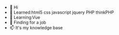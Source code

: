 - 👋 Hi
- 👀 Learned:html5 css javascript jquery PHP thinkPHP
- 🌱 Learning:Vue
- 💞️ Finding for a job
- 📫 It's my knowledge base


